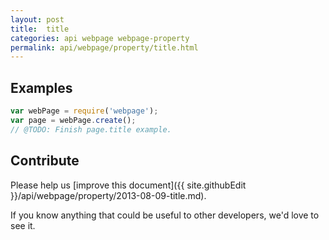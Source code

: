 ```yaml
---
layout: post
title:  title
categories: api webpage webpage-property
permalink: api/webpage/property/title.html
---
```


## Examples

```javascript
var webPage = require('webpage');
var page = webPage.create();
// @TODO: Finish page.title example.
```

## Contribute

Please help us [improve this document]({{ site.githubEdit }}/api/webpage/property/2013-08-09-title.md).

If you know anything that could be useful to other developers, we'd love to see it.


